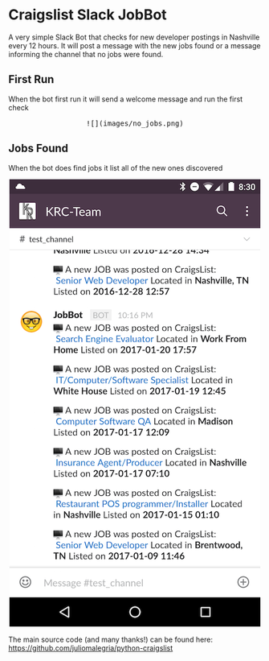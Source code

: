 # Craigslist Slack JobBot

A very simple Slack Bot that checks for new developer postings in Nashville every 12 hours. It will post a message with the new jobs found or a message informing the channel that no jobs were found.

## First Run
When the bot first run it will send a welcome message and run the first check
<p align="center">
  <kbd>
    ![](images/no_jobs.png)
  </kbd>
</p>

## Jobs Found

When the bot does find jobs it list all of the new ones discovered

<p align="center">
  <kbd>
    <img src="images/jobs_posted.png" />
  </kbd>
</p>


 The main source code (and many thanks!) can be found here: https://github.com/juliomalegria/python-craigslist
